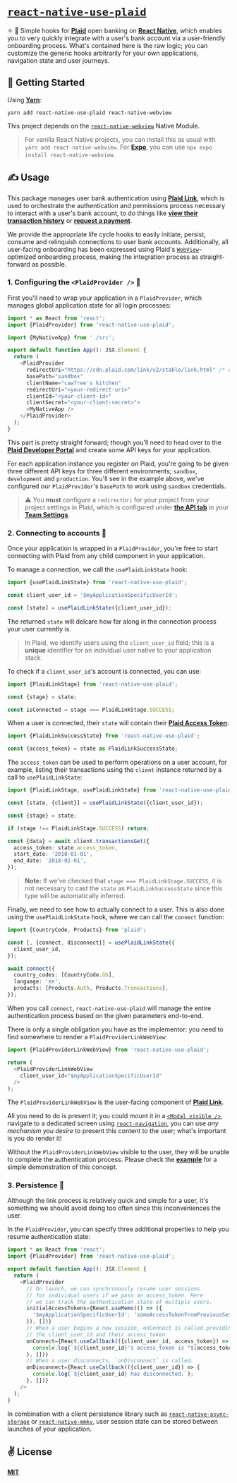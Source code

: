 # [`react-native-use-plaid`](https://npmjs.com/package/react-native-use-plaid)
⚛️ 💸 Simple hooks for [__Plaid__](https://plaid.com/) open banking on [__React Native__](https://reactnative.dev), which enables you to very quickly integrate with a user's bank account via a user-friendly onboarding process. What's contained here is the raw logic; you can customize the generic hooks arbitrarily for your own applications, navigation state and user journeys.

## 🚀 Getting Started

Using [__Yarn__](https://yarnpkg.com/):

```shell
yarn add react-native-use-plaid react-native-webview
```
This project depends on the [`react-native-webview`](https://github.com/react-native-webview/react-native-webview) Native Module.

> For vanilla React Native projects, you can install this as usual with `yarn add react-native-webview`. For [__Expo__](https://expo.dev/), you can use `npx expo install react-native-webview`.

## ✍️ Usage

This package manages user bank authentication using [__Plaid Link__](https://plaid.com/docs/link/), which is used to orchestrate the authentication and  permissions process necessary to interact with a user's bank account, to do things like [__view their transaction history__](https://plaid.com/products/transactions/) or [__request a payment__](https://plaid.com/en-gb/use-cases/payments/).

We provide the appropriate life cycle hooks to easily initiate, persist, consume and relinquish connections to user bank accounts. Additionally, all user-facing onboarding has been expressed using Plaid's [`WebView`](https://github.com/react-native-webview/react-native-webview)-optimized onboarding process, making the integration process as straight-forward as possible.

### 1. Configuring the `<PlaidProvider />` 🔧

First you'll need to wrap your application in a `PlaidProvider`, which manages global application state for all login processes:

```typescript
import * as React from 'react';
import {PlaidProvider} from 'react-native-use-plaid';

import {MyNativeApp} from './src';

export default function App(): JSX.Element {
  return (
    <PlaidProvider
      redirectUri="https://cdn.plaid.com/link/v2/stable/link.html" /* example */
      basePath="sandbox"
      clientName="cawfree's kitchen"
      redirectUri="<your-redirect-uri>"
      clientId="<your-client-id>"
      clientSecret="<your-client-secret>">
      <MyNativeApp />
    </PlaidProvider>
  );
}
```

This part is pretty straight forward; though you'll need to head over to the [__Plaid Developer Portal__](https://dashboard.plaid.com/signup) and create some API keys for your application.

For each application instance you register on Plaid, you're going to be given three different API keys for three different environments; `sandbox`, `development` and `production`. You'll see in the example above, we've configured our `PlaidProvider`'s `basePath` to work using `sandbox` credentials.

> ⚠️ You __must__ configure a `redirectUri` for your project from your project settings in Plaid, which is configured under [__the API tab__](https://dashboard.plaid.com/team/api) in your [__Team Settings__](https://dashboard.plaid.com/team).

### 2. Connecting to accounts 👛

Once your application is wrapped in a `PlaidProvider`, you're free to start connecting with Plaid from any child component in your application.

To manage a connection, we call the `usePlaidLinkState` hook:

```typescript
import {usePlaidLinkState} from 'react-native-use-plaid';

const client_user_id = '$myApplicationSpecificUserId';

const [state] = usePlaidLinkState({client_user_id});
```

The returned `state` will delcare how far along in the connection process your user currently is.

> In Plaid, we identify users using the `client_user_id` field; this is a __unique__ identifier for an individual user native to your application stack.

To check if a `client_user_id`'s account is connected, you can use:

```typescript
import {PlaidLinkStage} from 'react-native-use-plaid';

const {stage} = state;

const isConnected = stage === PlaidLinkStage.SUCCESS;
```

When a user is connected, their `state` will contain their [__Plaid Access Token__]():

```typescript
import {PlaidLinkSuccessState} from 'react-native-use-plaid';

const {access_token} = state as PlaidLinkSuccessState;
```

The `access_token` can be used to perform operations on a user account, for example, listing their transactions using the `client` instance returned by a call to `usePlaidLinkState`:

```typescript
import {PlaidLinkStage, usePlaidLinkState} from 'react-native-use-plaid';

const [state, {client}] = usePlaidLinkState({client_user_id});

const {stage} = state;

if (stage !== PlaidLinkStage.SUCCESS) return;

const {data} = await client.transactionsGet({
  access_token: state.access_token,
  start_date: '2018-01-01',
  end_date: '2018-02-01',
});
```

> __Note:__ If we've checked that `stage === PlaidLinkStage.SUCCESS`, it is not necessary to cast the `state` as `PlaidLinkSuccessState` since this type will be automatically inferred.

Finally, we need to see how to actually connect to a user. This is also done using the `usePlaidLinkState` hook, where we can call the `connect` function:

```typescript
import {CountryCode, Products} from 'plaid';

const [, {connect, disconnect}] = usePlaidLinkState({
  client_user_id,
});

await connect({
  country_codes: [CountryCode.Gb],
  language: 'en',
  products: [Products.Auth, Products.Transactions],
});
```

When you call `connect`, `react-native-use-plaid` will manage the entire authentication process based on the given parameters end-to-end.

There is only a single obligation you have as the implementor: you need to find somewhere to render a `PlaidProviderLinkWebView`:


```typescript
import {PlaidProviderLinkWebView} from 'react-native-use-plaid';

return (
  <PlaidProviderLinkWebView
    client_user_id="$myApplicationSpecificUserId"
  />
);
```

The `PlaidProviderLinkWebView` is the user-facing component of [__Plaid Link__](https://plaid.com/docs/link/).

All you need to do is present it; you could mount it in a [`<Modal visible />`](https://reactnative.dev/docs/modal), navigate to a dedicated screen using [`react-navigation`](https://reactnavigation.org/), you can use _any mechanism you desire_ to present this content to the user; what's important is you do render it!

Without the `PlaidProviderLinkWebView` visible to the user, they will be unable to complete the authentication process. Please check the [__example__](./example) for a simple demonstration of this concept.

### 3. Persistence 💾

Although the link process is relatively quick and simple for a user, it's something we should avoid doing too often since this inconveniences the user.

In the `PlaidProvider`, you can specify three additional properties to help you resume authentication state:

```typescript
import * as React from 'react';
import {PlaidProvider} from 'react-native-use-plaid';

export default function App(): JSX.Element {
  return (
    <PlaidProvider
      // On launch, we can synchronously resume user sessions
      // for individual users if we pass an access_token. Here
      // we can track the authentication state of multiple users.
      initialAccessTokens={React.useMemo(() => ({
        '$myApplicationSpecificUserId': 'someAccessTokenFromPreviousSession',
      }), [])}
      // When a user begins a new session, onConnect is called providing
      // the client_user_id and their access_token.
      onConnect={React.useCallback(({client_user_id, access_token}) => {
        console.log(`${client_user_id}'s access_token is "${access_token}"!`);
      }, [])}
      // When a user disconnects, `onDisconnect` is called.
      onDisconnect={React.useCallback(({client_user_id}) => {
        console.log(`${client_user_id} has disconnected.`);
      }, [])}
    />
  );
}
````

In combination with a client persistence library such as [`react-native-async-storage`](https://github.com/react-native-async-storage/async-storage) or [`react-native-mmkv`](https://github.com/mrousavy/react-native-mmkv), user session state can be stored between launches of your application.

## ✌️ License
[__MIT__](./LICENSE)
